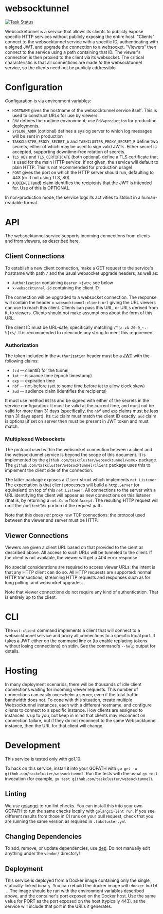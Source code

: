 # websocktunnel
[![Task Status](https://github.taskcluster.net/v1/repository/taskcluster/websocktunnel/master/badge.svg)](https://github.taskcluster.net/v1/repository/taskcluster/websocktunnel/master/latest)

Websocketunnel is a service that allows its clients to publicly expose specific HTTP services without publicly exposing the entire host.
"Clients" connect to the websocktunnel service with a specific ID, authenticating with a signed JWT, and upgrade the connection to a websocket.
"Viewers" then connect to the service using a path containing that ID.
The viewer's connection is then proxied to the client via its websocket.
The critical characteristic is that all connections are made *to* the websocktunnel service, so the clients need not be publicly addressible.

# Configuration

Configuration is via environment variables:

* `HOSTNAME` gives the hostname of the websocktunnel service itself. This is used to construct URLs for use by viewers.
* `ENV` defines the runtime environment; use `ENV=production` for production deployments.
* `SYSLOG_ADDR` (optional) defines a syslog server to which log messages will be sent in production
* `TASKCLUSTER_PROXY_SECRET_A` and `TASKCLUSTER_PROXY_SECRET_B` define two secrets, either of which may be used to sign valid JWTs.
  Either secret is accepted, supporting downtime-free rotation of secrets.
* `TLS_KEY` and `TLS_CERTIFICATE` (both optional) define a TLS certificate that is used for the main HTTP service.
  If not given, the service will default to plain HTTP.
  This is not recommended for production usage!
* `PORT` gives the port on which the HTTP server should run, defaulting to 443 (or if not using TLS, 80).
* `AUDIENCE` (aud) claim identifies the recipients that the JWT is intended for. Use of this is OPTIONAL.

In non-production mode, the service logs its activities to stdout in a human-readable format.

# API

The websocktunnel service supports incoming connections from clients and from viewers, as described here.

## Client Connections

To establish a new client connection, make a GET request to the service's hostname with path `/` and the usual websocket upgrade headers, as well as:

 * `Authorization` containing `Bearer <jwt>`; see below
 * `x-websocktunnel-id` containing the client ID

The connection will be upgraded to a websocket connection.
The response will contain the header `x-websocktunnel-client-url` giving the URL viewers can use to reach this client.
Clients can pass this URL, or URLs derived from it, to viewers.
Clients should not make assumptions about the form of this URL.

The client ID must be URL-safe, specifically matching `/^[a-zA-Z0-9_~.-%]+$/`.
It is recommended to urlencode any string to meet this requirement.

### Authorization

The token included in the `Authorization` header must be a [JWT](https://jwt.io/) with the following claims:

 * `tid` -- clientID for the tunnel
 * `iat` -- issuance time (epoch timestamp)
 * `exp` -- expiration time
 * `nbf` -- not-before (set to some time before iat to allow clock skew)
 * `aud` -- audience claim (identifies the recipients)

It must use method `HS256` and be signed with either of the secrets in the service configuration.
It must be valid at the current time, and must not be valid for more than 31 days (specifically, the `nbf` and `exp` claims must be less than 31 days apart).
Its `tid` claim must match the client ID exactly.
`aud` claim is optional,if set on server then must be present in JWT token and must match.

### Multiplexed Websockets

The protocol used within the websocket connection between a client and the websocktunnel service is beyond the scope of this document.
It is implemented by the `github.com/taskcluster/websocktunnel/wsmux` package.
The `github.com/taskcluster/websocktunnel/client` package uses this to implement the client side of the connection.

The latter package exposes a `Client` struct which implements `net.Listener`.
The expectation is that client processes will build a `http.Server` (or equivalent) on top of this `net.Listener`.
All connections to the server with a URL identifying the client will appear as new connections on this listener (that is, by returning a `net.Conn` from `Accept`.
The resulting HTTP request will omit the `/<clientId>` portion of the request path.

Note that this does *not* proxy raw TCP connections: the protocol used between the viewer and server must be HTTP.

## Viewer Connections

Viewers are given a client URL based on that provided to the cient as described above.
All access to such URLs will be tunneled to the client.
If the client is not available, the viewer will get a 404 error response.

No special considerations are required to access viewer URLs: the intent is that any HTTP client can do so.
All HTTP requests are supported: normal HTTP transactions, streaming HTTP requests and responses such as for long polling, and websocket upgrades.

Note that viewer connections do not require any kind of authentication.
That is entirely up to the client.

# CLI

The `wst-client` command implements a client that will connect to a websocktunnel service and proxy all connections to a specific local port.
It takes a JWT either on the command line or (to enable replacing tokens without losing connections) on stdin.
See the command's `--help` output for details.

# Hosting

In many deployment scenarios, there will be thousands of idle client connections waiting for incoming viewer requests.
This number of connections can easily overwhelm a server, even if the total traffic bandwidth does not.
To cope with this situation, create multiple Websocktunnel instances, each with a different hostname, and configure clients to connect to a specific instance.
How clients are assigned to instances is up to you, but keep in mind that clients may reconnect on connection failure, but if they do not reconnect to the same Websocktunnel instance, then the URL for that client will change.

# Development

This service is tested only with go1.10.

To hack on this service, install it into your GOPATH with `go get -u github.com/taskcluster/websocktunnel`.
Run the tests with the usual `go test` invocation (for example, `go test github.com/taskcluster/websocktunnel`).

## Linting

We use [golangci](https://github.com/golangci/golangci-lint) to run lint checks.
You can install this into your own GOPATH to run the same checks locally with `golangci-lint run`.
If you see different results from those in CI runs on your pull request, check that you are running the same version as required in `.takcluster.yml`

## Changing Dependencies

To add, remove, or update dependencies, use [dep](https://golang.github.io/dep/docs/installation.html).
Do not manually edit anything under the `vendor/` directory!

## Deployment

This service is deployed from a Docker image containing only the single, statically-linked binary.
You can rebuild the docker image with `docker build .`.
The image should be run with the environment variables described above, and the container's port exposed on the Docker host.
Use the same value for PORT as the port exposed on the host (typically 443), as the service will include that port in the URLs it generates.
